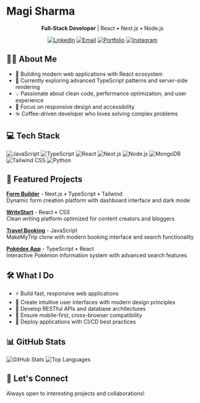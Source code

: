 # Magi Sharma

<div align="center">

**Full-Stack Developer** | React • Next.js • Node.js

[![LinkedIn](https://img.shields.io/badge/LinkedIn-0077B5?style=flat&logo=linkedin&logoColor=white)](https://linkedin.com/in/magi-sharma)
[![Email](https://img.shields.io/badge/Email-D14836?style=flat&logo=gmail&logoColor=white)](mailto:sharmamagi0@gmail.com)
[![Portfolio](https://img.shields.io/badge/Portfolio-000000?style=flat&logo=vercel&logoColor=white)](https://magi-portfolio.netlify.app/)
[![Instagram](https://img.shields.io/badge/Instagram-E4405F?style=flat&logo=instagram&logoColor=white)](https://instagram.com/shxrmx._xo)

</div>

## 👨‍💻 About Me
- 🔭 Building modern web applications with React ecosystem
- 🌱 Currently exploring advanced TypeScript patterns and server-side rendering
- 💡 Passionate about clean code, performance optimization, and user experience
- 🎯 Focus on responsive design and accessibility
- ☕ Coffee-driven developer who loves solving complex problems

## 💻 Tech Stack
![JavaScript](https://img.shields.io/badge/-JavaScript-F7DF1E?style=flat&logo=javascript&logoColor=black)
![TypeScript](https://img.shields.io/badge/-TypeScript-3178C6?style=flat&logo=typescript&logoColor=white)
![React](https://img.shields.io/badge/-React-61DAFB?style=flat&logo=react&logoColor=black)
![Next.js](https://img.shields.io/badge/-Next.js-000000?style=flat&logo=next.js&logoColor=white)
![Node.js](https://img.shields.io/badge/-Node.js-339933?style=flat&logo=node.js&logoColor=white)
![MongoDB](https://img.shields.io/badge/-MongoDB-47A248?style=flat&logo=mongodb&logoColor=white)
![Tailwind CSS](https://img.shields.io/badge/-Tailwind_CSS-38B2AC?style=flat&logo=tailwind-css&logoColor=white)
![Python](https://img.shields.io/badge/-Python-3776AB?style=flat&logo=python&logoColor=white)

## 🚀 Featured Projects

**[Form Builder](https://form-builder-magi.vercel.app)** - Next.js • TypeScript • Tailwind  
Dynamic form creation platform with dashboard interface and dark mode

**[WriteStart](https://writestart.vercel.app)** - React • CSS  
Clean writing platform optimized for content creators and bloggers

**[Travel Booking](https://makemytrip-clone-magi.vercel.app)** - JavaScript  
MakeMyTrip clone with modern booking interface and search functionality

**[Pokédex App](https://pokedex-magi.vercel.app)** - TypeScript • React  
Interactive Pokémon information system with advanced search features

## 🛠️ What I Do
- ⚡ Build fast, responsive web applications
- 🎨 Create intuitive user interfaces with modern design principles
- 🔧 Develop RESTful APIs and database architectures
- 📱 Ensure mobile-first, cross-browser compatibility
- 🚀 Deploy applications with CI/CD best practices

## 📊 GitHub Stats
![GitHub Stats](https://github-readme-stats.vercel.app/api?username=magi8101&show_icons=true&theme=default&hide_border=true&count_private=true)
![Top Languages](https://github-readme-stats.vercel.app/api/top-langs/?username=magi8101&layout=compact&theme=default&hide_border=true)

## 🤝 Let's Connect
Always open to interesting projects and collaborations!

